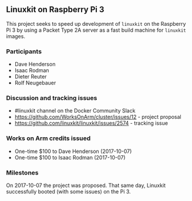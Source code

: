 ## Linuxkit on Raspberry Pi 3

This project seeks to speed up development of `linuxkit` on the Raspberry Pi 3 
by using a Packet Type 2A server as a fast build machine for `linuxkit` images.

### Participants

* Dave Henderson
* Isaac Rodman
* Dieter Reuter
* Rolf Neugebauer

### Discussion and tracking issues

* #linuxkit channel on the Docker Community Slack
* https://github.com/WorksOnArm/cluster/issues/12 - project proposal
* https://github.com/linuxkit/linuxkit/issues/2574 - tracking issue 

### Works on Arm credits issued

* One-time $100 to Dave Henderson (2017-10-07)
* One-time $100 to Isaac Rodman (2017-10-07)

### Milestones

On 2017-10-07 the project was proposed. That same day, Linuxkit 
successfully booted (with some issues) on the Pi 3.
